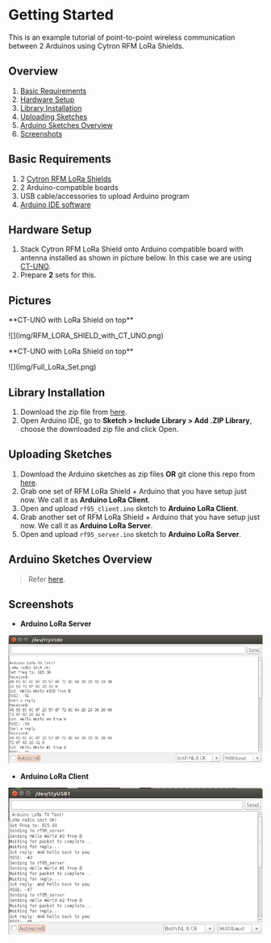 # Getting Started
This is an example tutorial of point-to-point wireless communication between 2 Arduinos using Cytron RFM LoRa Shields.

## Overview
1. [Basic Requirements](#basic-requirements)
2. [Hardware Setup](#hardware-setup)
3. [Library Installation](#library-installation)
4. [Uploading Sketches](#uploading-sketches)
5. [Arduino Sketches Overview](Arduino-Sketches-Overview)
6. [Screenshots](#screenshots)


## Basic Requirements
1. 2 [Cytron RFM LoRa Shields](http://www.cytron.com.my/p-shield-lora-rfm)
2. 2 Arduino-compatible boards
3. USB cable/accessories to upload Arduino program
4. [Arduino IDE software](https://www.arduino.cc/en/Main/Software)


## Hardware Setup
1. Stack Cytron RFM LoRa Shield onto Arduino compatible board with antenna installed as shown in picture below. In this case we are using [CT-UNO](http://www.cytron.com.my/p-ct-uno).
2. Prepare **2** sets for this.

## Pictures
<p>**CT-UNO with LoRa Shield on top**</p>![](img/RFM_LORA_SHIELD_with_CT_UNO.png)
<p>**CT-UNO with LoRa Shield on top**</p>![](img/Full_LoRa_Set.png)

## Library Installation
1. Download the zip file from [here](https://github.com/CytronTechnologies/RadioHead).
2. Open Arduino IDE, go to **Sketch > Include Library > Add .ZIP Library**, choose the downloaded zip file and click Open.


## Uploading Sketches

1. Download the Arduino sketches as zip files **OR** git clone this repo from [here](https://github.com/CytronTechnologies/RFM-LoRa-Shield-Examples).
2. Grab one set of RFM LoRa Shield + Arduino that you have setup just now. We call it as **Arduino LoRa Client**.
3. Open and upload ``rf95_client.ino`` sketch to **Arduino LoRa Client**.
4. Grab another set of RFM LoRa Shield + Arduino that you have setup just now. We call it as **Arduino LoRa Server**.
5. Open and upload ``rf95_server.ino`` sketch to **Arduino LoRa Server**.


## Arduino Sketches Overview

> Refer [here](Arduino-Sketches-Overview).


## Screenshots
* <p><b>Arduino LoRa Server</b></p>
![](img/lorarx.png)
* <p><b>Arduino LoRa Client</b></p>
![](img/loratx.png)
